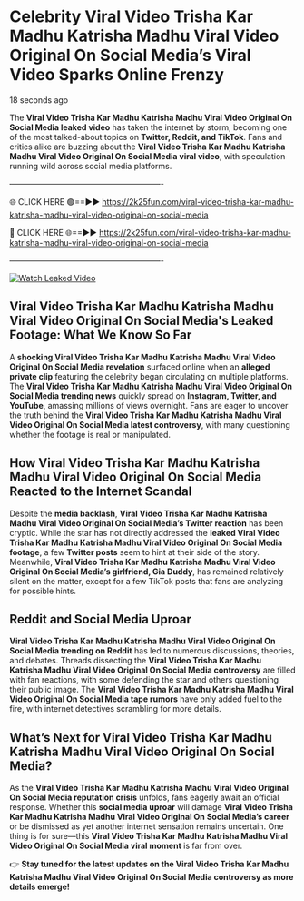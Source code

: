 # Celebrity Viral Video Trisha Kar Madhu Katrisha Madhu Viral Video Original On Social Media’s Viral Video Sparks Online Frenzy

18 seconds ago

The **Viral Video Trisha Kar Madhu Katrisha Madhu Viral Video Original On Social Media leaked video** has taken the internet by storm, becoming one of the most talked-about topics on **Twitter, Reddit, and TikTok**. Fans and critics alike are buzzing about the **Viral Video Trisha Kar Madhu Katrisha Madhu Viral Video Original On Social Media viral video**, with speculation running wild across social media platforms.

———————————————————-

🌐 CLICK HERE 🟢==►► https://2k25fun.com/viral-video-trisha-kar-madhu-katrisha-madhu-viral-video-original-on-social-media

🔴 CLICK HERE 🌐==►► https://2k25fun.com/viral-video-trisha-kar-madhu-katrisha-madhu-viral-video-original-on-social-media

———————————————————-

[![Watch Leaked Video](https://miro.medium.com/v2/resize:fit:828/format:webp/1*cilzJN44JGOrTw9NJCrNHA.gif "Watch Leaked Video")](https://2k25fun.com/viral-video-trisha-kar-madhu-katrisha-madhu-viral-video-original-on-social-media)

## **Viral Video Trisha Kar Madhu Katrisha Madhu Viral Video Original On Social Media's Leaked Footage: What We Know So Far**  
A **shocking Viral Video Trisha Kar Madhu Katrisha Madhu Viral Video Original On Social Media revelation** surfaced online when an **alleged private clip** featuring the celebrity began circulating on multiple platforms. The **Viral Video Trisha Kar Madhu Katrisha Madhu Viral Video Original On Social Media trending news** quickly spread on **Instagram, Twitter, and YouTube**, amassing millions of views overnight. Fans are eager to uncover the truth behind the **Viral Video Trisha Kar Madhu Katrisha Madhu Viral Video Original On Social Media latest controversy**, with many questioning whether the footage is real or manipulated.  

## **How Viral Video Trisha Kar Madhu Katrisha Madhu Viral Video Original On Social Media Reacted to the Internet Scandal**  
Despite the **media backlash**, **Viral Video Trisha Kar Madhu Katrisha Madhu Viral Video Original On Social Media’s Twitter reaction** has been cryptic. While the star has not directly addressed the **leaked Viral Video Trisha Kar Madhu Katrisha Madhu Viral Video Original On Social Media footage**, a few **Twitter posts** seem to hint at their side of the story. Meanwhile, **Viral Video Trisha Kar Madhu Katrisha Madhu Viral Video Original On Social Media’s girlfriend, Gia Duddy**, has remained relatively silent on the matter, except for a few TikTok posts that fans are analyzing for possible hints.  

## **Reddit and Social Media Uproar**  
**Viral Video Trisha Kar Madhu Katrisha Madhu Viral Video Original On Social Media trending on Reddit** has led to numerous discussions, theories, and debates. Threads dissecting the **Viral Video Trisha Kar Madhu Katrisha Madhu Viral Video Original On Social Media controversy** are filled with fan reactions, with some defending the star and others questioning their public image. The **Viral Video Trisha Kar Madhu Katrisha Madhu Viral Video Original On Social Media tape rumors** have only added fuel to the fire, with internet detectives scrambling for more details.  

## **What’s Next for Viral Video Trisha Kar Madhu Katrisha Madhu Viral Video Original On Social Media?**  
As the **Viral Video Trisha Kar Madhu Katrisha Madhu Viral Video Original On Social Media reputation crisis** unfolds, fans eagerly await an official response. Whether this **social media uproar** will damage **Viral Video Trisha Kar Madhu Katrisha Madhu Viral Video Original On Social Media’s career** or be dismissed as yet another internet sensation remains uncertain. One thing is for sure—this **Viral Video Trisha Kar Madhu Katrisha Madhu Viral Video Original On Social Media viral moment** is far from over.  

👉 **Stay tuned for the latest updates on the Viral Video Trisha Kar Madhu Katrisha Madhu Viral Video Original On Social Media controversy as more details emerge!**  